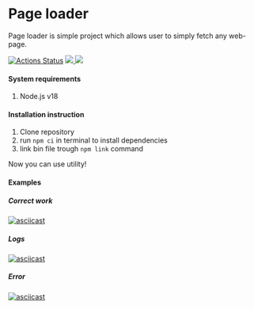 # Page loader

Page loader is simple project which allows user to simply fetch any web-page.

[![Actions Status](https://github.com/IgorShayderov/backend-project-4/actions/workflows/hexlet-check.yml/badge.svg)](https://github.com/IgorShayderov/backend-project-4/actions)
<a href="https://codeclimate.com/github/IgorShayderov/backend-project-4/maintainability">
<img src="https://api.codeclimate.com/v1/badges/9c7b871ec32e0474534b/maintainability" />
</a>
<a href="https://codeclimate.com/github/IgorShayderov/backend-project-4/test_coverage">
<img src="https://api.codeclimate.com/v1/badges/9c7b871ec32e0474534b/test_coverage" />
</a>

#### System requirements

1. Node.js v18

#### Installation instruction

1. Clone repository
2. run `npm ci` in terminal to install dependencies
3. link bin file trough `npm link` command

Now you can use utility!

#### Examples

##### Correct work

[![asciicast](https://asciinema.org/a/RlYXJ7ogXos3EEVHLVBVKy12z.svg)](https://asciinema.org/a/RlYXJ7ogXos3EEVHLVBVKy12z)

##### Logs

[![asciicast](https://asciinema.org/a/EeWujj5VSJuqV254ZXR2ReNZ3.svg)](https://asciinema.org/a/EeWujj5VSJuqV254ZXR2ReNZ3)

##### Error

[![asciicast](https://asciinema.org/a/4LgB63H0EYPW7ilwOwF3v4uXS.svg)](https://asciinema.org/a/4LgB63H0EYPW7ilwOwF3v4uXS)
